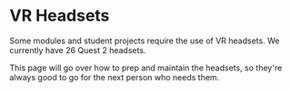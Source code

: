 # VR Headsets

Some modules and student projects require the use of VR headsets. 
We currently have 26 Quest 2 headsets.

This page will go over how to prep and maintain the headsets, so they're always good to go for the next person who needs them.
